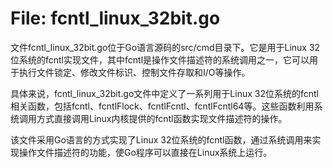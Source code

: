 # File: fcntl_linux_32bit.go

文件fcntl_linux_32bit.go位于Go语言源码的src/cmd目录下。它是用于Linux 32位系统的fcntl实现文件，其中fcntl是操作文件描述符的系统调用之一，它可以用于执行文件锁定、修改文件标识、控制文件存取和I/O等操作。

具体来说，fcntl_linux_32bit.go文件中定义了一系列用于Linux 32位系统的fcntl相关函数，包括fcntl、fcntlFlock、fcntlFcntl、fcntlFcntl64等。这些函数利用系统调用方式直接调用Linux内核提供的fcntl函数实现文件描述符的操作。

该文件采用Go语言的方式实现了Linux 32位系统的fcntl函数，通过系统调用来实现操作文件描述符的功能，使Go程序可以直接在Linux系统上运行。

